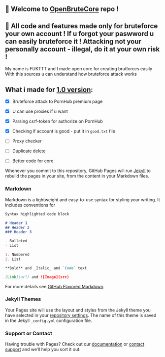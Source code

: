 ## :space_invader: Welcome to  [OpenBruteCore](https://fukttt.github.io/OpenBruteCore/) repo ! 

## :construction: All code and features made only for bruteforce your own account ! If u forgot your paswword u can easily bruteforce it ! Attacking not your personally account - illegal, do it at your own risk !

My name is FUKTTT and I made open core for creating brutforces easily
With this sources u can understand how bruteforce attack works

## What i made for [1.0 version](https://github.com/fukttt/OpenBruteCore/releases/tag/1.0): 
- [x] Bruteforce attack to PornHub premium page
- [x] U can use proxies if u want
- [x] Parsing csrf-token for authorize on PornHub
- [x] Checking if account is good - put it in `good.txt` file 
- [ ] Proxy checker
- [ ] Duplicate delete
- [ ] Better code for core


Whenever you commit to this repository, GitHub Pages will run [Jekyll](https://jekyllrb.com/) to rebuild the pages in your site, from the content in your Markdown files.

### Markdown

Markdown is a lightweight and easy-to-use syntax for styling your writing. It includes conventions for

```markdown
Syntax highlighted code block

# Header 1
## Header 2
### Header 3

- Bulleted
- List

1. Numbered
2. List

**Bold** and _Italic_ and `Code` text

[Link](url) and ![Image](src)
```

For more details see [GitHub Flavored Markdown](https://guides.github.com/features/mastering-markdown/).

### Jekyll Themes

Your Pages site will use the layout and styles from the Jekyll theme you have selected in your [repository settings](https://github.com/fukttt/OpenBruteCore/settings). The name of this theme is saved in the Jekyll `_config.yml` configuration file.

### Support or Contact

Having trouble with Pages? Check out our [documentation](https://help.github.com/categories/github-pages-basics/) or [contact support](https://github.com/contact) and we’ll help you sort it out.

